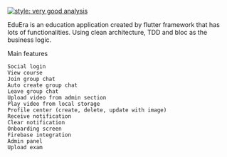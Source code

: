 
[![style: very good analysis](https://img.shields.io/badge/style-very_good_analysis-B22C89.svg)](https://pub.dev/packages/very_good_analysis)

EduEra is an education application created by flutter framework that has lots of functionalities.
Using clean architecture, TDD and bloc as the business logic.

Main features

    Social login
    View course
    Join group chat
    Auto create group chat
    Leave group chat
    Upload video from admin section
    Play video from local storage
    Profile center (create, delete, update with image)
    Receive notification 
    Clear notification
    Onboarding screen
    Firebase integration 
    Admin panel
    Upload exam



